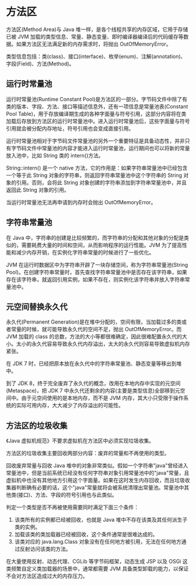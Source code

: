 # 方法区

方法区(Method Area)与 Java 堆一样，是各个线程共享的内存区域，它用于存储已被 JVM 加载的类型信息、常量、静态变量、即时编译器编译后的代码缓存等数据。如果方法区无法满足新的内存需求时，将抛出 OutOfMemoryError。

类型信息包括：类(class)、接口(interface)、枚举(enum)、注解(annotation)、字段(Field)、方法(Method)。

## 运行时常量池

运行时常量池(Runtime Constant Pool)是方法区的一部分。字节码文件中除了有类的版本、字段、方法、接口等描述信息外，还有一项信息是常量池表(Constant Pool Table)，用于存放编译期生成的各种字面量与符号引用，这部分内容将在类加载后存放到方法区的运行时常量池中。进入运行时常量池后，这些字面量与符号引用就会被分配内存地址，符号引用也会变成直接引用。

运行时常量池相对于字节码文件常量池的另外一个重要特征是具备动态性，并非只有字节码文件中常量池的内容才能进入运行时常量池，运行期间也可以将新的常量放入池中，比如 String 类的 intern()方法。

String::intern() 是一个 native 方法，它的作用是：如果字符串常量池中已经包含一个等于此 String 对象的字符串，则返回字符串常量池中这个字符串的 String 对象的引用。否则，会将此 String 对象创建的字符串添加到字符串常量池中，并且返回此 String 对象的引用。

当运行时常量池无法再申请到内存时会抛出 OutOfMemoryError。

## 字符串常量池

在 Java 中，字符串的创建是比较频繁的，而字符串的分配和其他对象的分配是类似的，需要耗费大量的时间和空间，从而影响程序的运行性能。JVM 为了提高性能和减少内存开销，在实例化字符串常量的时候进行了一些优化。

JVM 在运行时数据区中为字符串开辟了一块存储空间，称为字符串常量池(String Pool)。在创建字符串常量时，首先查找字符串常量池中是否存在该字符串，如果存在该字符串，就返回引用实例，如果不存在，则实例化该字符串并放入字符串常量池中。

## 元空间替换永久代

永久代(Permanent Generation)是在堆中分配的，空间有限，当加载过多的类或者常量的时候，就可能导致永久代的空间不足，抛出 OutOfMemoryError。而 JVM 加载的 class 的总数，方法的大小等都很难确定，因此很难配置永久代的大小。太小的永久代容易导致永久代内存溢出，太大的永久代则容易导致虚拟机内存紧张。

在 JDK 7 时，已经把原本放在永久代中的字符串常量池、静态变量等移出到堆中。

到了 JDK 8，终于完全废弃了永久代的概念，改用在本地内存中实现的元空间(Metaspace)，把 JDK 7 中永久代还剩余的内容(主要是类型信息)全部移到元空间中。由于元空间使用的是本地内存，而不是 JVM 内存，其大小只受限于操作系统的实际可用内存，大大减少了内存溢出的可能性。

## 方法区的垃圾收集

《Java 虚拟机规范》不要求虚拟机在方法区中必须实现垃圾收集。

方法区的垃圾收集主要回收两部分内容：废弃的常量和不再使用的类型。

回收废弃常量与回收 Java 堆中的对象非常类似。假如一个字符串"java"曾经进入常量池中，但是当前系统已经没有任何字符串对象引用常量池中的"java"常量，且虚拟机中也没有其他地方引用这个字面量。如果在这时发生内存回收，而且垃圾收集器判断确有必要的话，这个"java"常量就将会被系统清理出常量池。常量池中其他类(接口)、方法、字段的符号引用也与此类似。

判定一个类型是否不再被使用需要同时满足下面三个条件：

1. 该类所有的实例都已经被回收，也就是 Java 堆中不存在该类及其任何派生子类的实例。
2. 加载该类的类加载器已经被回收，这个条件通常是很难达成的。
3. 该类对应的 java.lang.Class 对象没有在任何地方被引用，无法在任何地方通过反射访问该类的方法。

在大量使用反射、动态代理、CGLib 等字节码框架，动态生成 JSP 以及 OSGi 这类频繁自定义类加载器的场景中，通常都需要 JVM 具备类型卸载的能力，以保证不会对方法区造成过大的内存压力。
